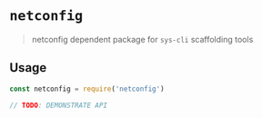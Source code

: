 # `netconfig`

> netconfig dependent package for `sys-cli` scaffolding tools

## Usage

```javascript
const netconfig = require('netconfig')

// TODO: DEMONSTRATE API
```
